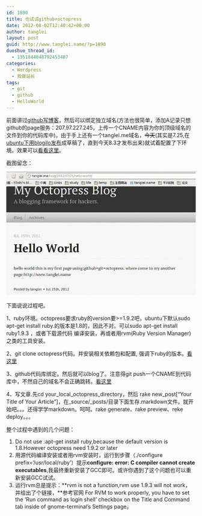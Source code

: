 ```yaml
---
id: 1890
title: 也试试github+octopress
date: 2012-08-02T12:40:42+00:00
author: tanglei
layout: post
guid: http://www.tanglei.name/?p=1890
duoshuo_thread_id:
  - 1351844048792453407
categories:
  - Wordpress
  - 我做站长
tags:
  - git
  - github
  - HelloWorld
---
```

前面讲过[github写博客](/blog/use-github-to-make-hello-world.html)，然后可以绑定独立域名(方法也很简单，添加A记录只想github的page服务：207.97.227.245，上传一个CNAME内容为你的顶级域名的文件到你的代码库中)。由于手上还有一个tanglei.me域名，<del>今天</del>(其实是7.25,在[ubuntu下用blogilo发布](/blog/use-blogilo-to-post-Wordpress-blog-in-ubuntu.html)成草稿了，直到今天8.3才发布出来)就试着配置了下环境。效果可以<a href="http://tanglei.me/blog/2012/07/25/hello-world/" target="_blank">看看这里</a>。

截图留念：

<p align="center">
  <img title="github和octopress配置" src="/wp-content/uploads/2012/07/name_006.jpeg" alt="github和octopress配置" />
</p>

下面说说过程吧。

1、ruby环境。octopress要求ruby的version要>=1.9.2吧，ubuntu下默认sudo apt-get install ruby.的版本是1.8的，因此不对。可以sudo apt-get install ruby1.9.3 ，或者下载源代码 编译安装，再或者用rvm(Ruby Version Manager)之类的工具安装。

2、git clone octopress代码。并安装相关依赖包和配置, 强调下ruby的版本。<a href="http://octopress.org/docs/setup/" target="_blank">看这里</a>

3、github代码库绑定。然后就可以blog了。注意得git push一个CNAME到代码库中，不然自己的域名不会正确跳转。<a href="http://octopress.org/docs/deploying/github/" target="_blank">看这里</a>

4、写文章.先cd your\_local\_octopress\_directory，然后 rake new\_post[&#8220;Your Title of Your Article&#8221;]，在\_source/\_posts/目录下面生存.markdown文件。就开始吧。。。还得学学markdown。呵呵。rake generate、rake preview、reke deploy。。。

整个过程中遇到的几个问题：

  1. Do not use :apt-get install ruby,because the default version is 1.8.However octopress need 1.9.2 or later
  2. 用源代码编译安装或者用rvm安装时，运行到步骤（./configure prefix=&#8217;/usr/local/ruby&#8217;）提示**configure: error: C compiler cannot create executables**,我最终重新安装了GCC即可。或许你遇到了这个问题也可以重新安装GCC试试。
  3. 运行rvm总是提示：**rvm is not a function,rvm use 1.9.3 will not work，并给出了个链接，**参考官网 For RVM to work properly, you have to set the &#8216;Run command as login shell&#8217; checkbox on the Title and Command tab inside of gnome-terminal&#8217;s Settings page。
